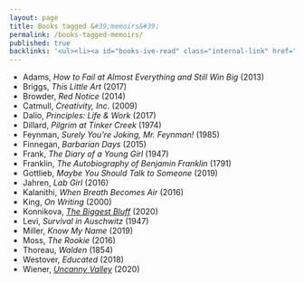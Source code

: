 ```yaml
---
layout: page
title: Books tagged &#39;memoirs&#39;
permalink: /books-tagged-memoirs/
published: true
backlinks: '<ul><li><a id="books-ive-read" class="internal-link" href="/books-ive-read/">Books I&#39;ve read</a></li></ul>'
---
```


* Adams, _How to Fail at Almost Everything and Still Win Big_ (2013) 
* Briggs, _This Little Art_ (2017) 
* Browder, _Red Notice_ (2014) 
* Catmull, _Creativity, Inc._ (2009) 
* Dalio, _Principles: Life & Work_ (2017) 
* Dillard, _Pilgrim at Tinker Creek_ (1974) 
* Feynman, _Surely You're Joking, Mr. Feynman!_ (1985) 
* Finnegan, _Barbarian Days_ (2015) 
* Frank, _The Diary of a Young Girl_ (1947) 
* Franklin, _The Autobiography of Benjamin Franklin_ (1791) 
* Gottlieb, _Maybe You Should Talk to Someone_ (2019) 
* Jahren, _Lab Girl_ (2016) 
* Kalanithi, _When Breath Becomes Air_ (2016) 
* King, _On Writing_ (2000) 
* Konnikova, _<a id="konnikova-biggest-bluff" class="internal-link" href="/konnikova-biggest-bluff/">The Biggest Bluff</a>_ (2020) 
* Levi, _Survival in Auschwitz_ (1947) 
* Miller, _Know My Name_ (2019) 
* Moss, _The Rookie_ (2016) 
* Thoreau, _Walden_ (1854) 
* Westover, _Educated_ (2018) 
* Wiener, _<a id="wiener-uncanny-valley" class="internal-link" href="/wiener-uncanny-valley/">Uncanny Valley</a>_ (2020) 
